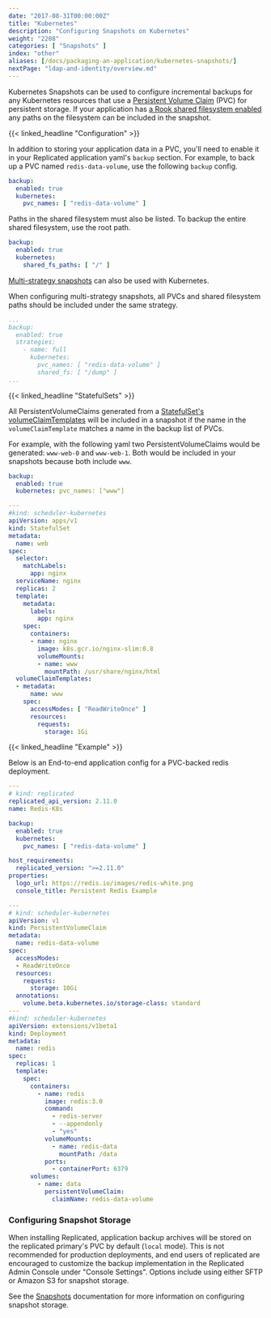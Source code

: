 ```yaml
---
date: "2017-08-31T00:00:00Z"
title: "Kubernetes"
description: "Configuring Snapshots on Kubernetes"
weight: "2208"
categories: [ "Snapshots" ]
index: "other"
aliases: [/docs/packaging-an-application/kubernetes-snapshots/]
nextPage: "ldap-and-identity/overview.md"
---
```


Kubernetes Snapshots can be used to configure incremental backups for any Kubernetes resources
that use a [Persistent Volume Claim](https://kubernetes.io/docs/concepts/storage/persistent-volumes/) (PVC)
for persistent storage.
If your application has [a Rook shared filesystem enabled](/docs/kubernetes/packaging-an-application/volumes/)
any paths on the filesystem can be included in the snapshot.

{{< linked_headline "Configuration" >}}

In addition to storing your application data in a PVC, you'll need to enable it
in your Replicated application yaml's `backup` section. For example, to back up a PVC named
`redis-data-volume`, use the following `backup` config.

```yaml
backup:
  enabled: true
  kubernetes:
    pvc_names: [ "redis-data-volume" ]
```

Paths in the shared filesystem must also be listed.
To backup the entire shared filesystem, use the root path.

```yaml
backup:
  enabled: true
  kubernetes:
    shared_fs_paths: [ "/" ]
```

[Multi-strategy snapshots](/docs/snapshots/custom-scripts/#multi-strategy-backup) can also be used with Kubernetes.

When configuring multi-strategy snapshots, all PVCs and shared filesystem paths should be included under the same strategy.

```yaml
...
backup:
  enabled: true
  strategies:
    - name: full
      kubernetes:
        pvc_names: [ "redis-data-volume" ]
        shared_fs: [ "/dump" ]
...
```

{{< linked_headline "StatefulSets" >}}

All PersistentVolumeClaims generated from a [StatefulSet's volumeClaimTemplates](https://kubernetes.io/docs/concepts/workloads/controllers/statefulset/) will be included in a snapshot if the name in the `volumeClaimTemplate` matches a name in the backup list of PVCs.

For example, with the following yaml two PersistentVolumeClaims would be generated: `www-web-0` and `www-web-1`.
Both would be included in your snapshots because both include `www`.

```yaml
backup:
  enabled: true
  kubernetes: pvc_names: ["www"]

---
#kind: scheduler-kubernetes
apiVersion: apps/v1
kind: StatefulSet
metadata:
  name: web
spec:
  selector:
    matchLabels:
      app: nginx
  serviceName: nginx
  replicas: 2
  template:
    metadata:
      labels:
        app: nginx
    spec:
      containers:
      - name: nginx
        image: k8s.gcr.io/nginx-slim:0.8
        volumeMounts:
        - name: www
          mountPath: /usr/share/nginx/html
  volumeClaimTemplates:
  - metadata:
      name: www
    spec:
      accessModes: [ "ReadWriteOnce" ]
      resources:
        requests:
          storage: 1Gi
```

{{< linked_headline "Example" >}}

Below is an End-to-end application config for a PVC-backed redis deployment.

```yaml
---
# kind: replicated
replicated_api_version: 2.11.0
name: Redis-K8s

backup:
  enabled: true
  kubernetes:
    pvc_names: [ "redis-data-volume" ]

host_requirements:
  replicated_version: ">=2.11.0"
properties:
  logo_url: https://redis.io/images/redis-white.png
  console_title: Persistent Redis Example

---
# kind: scheduler-kubernetes
apiVersion: v1
kind: PersistentVolumeClaim
metadata:
  name: redis-data-volume
spec:
  accessModes:
  - ReadWriteOnce
  resources:
    requests:
      storage: 10Gi
  annotations:
    volume.beta.kubernetes.io/storage-class: standard
---
#kind: scheduler-kubernetes
apiVersion: extensions/v1beta1
kind: Deployment
metadata:
  name: redis
spec:
  replicas: 1
  template:
    spec:
      containers:
        - name: redis
          image: redis:3.0
          command:
            - redis-server
            - --appendonly
            - "yes"
          volumeMounts:
            - name: redis-data
              mountPath: /data
          ports:
            - containerPort: 6379
      volumes:
        - name: data
          persistentVolumeClaim:
            claimName: redis-data-volume
```

### Configuring Snapshot Storage

When installing Replicated, application backup archives will be stored on the
replicated primary's PVC by default (`local` mode). This is not recommended for production deployments, and end users of replicated are encouraged to customize the
backup implementation in the Replicated Admin Console under "Console Settings". Options include using either SFTP or Amazon S3 for snapshot storage.

See the [Snapshots](/docs/packaging-an-application/snapshots/) documentation for more information on configuring snapshot storage.

